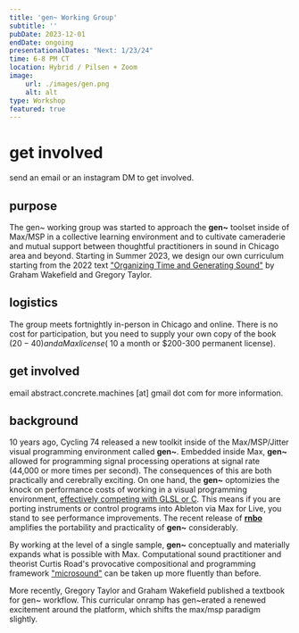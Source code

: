 ```yaml
---
title: 'gen~ Working Group'
subtitle: ''
pubDate: 2023-12-01
endDate: ongoing
presentationalDates: "Next: 1/23/24"  
time: 6-8 PM CT
location: Hybrid / Pilsen + Zoom
image:
    url: ./images/gen.png
    alt: alt
type: Workshop
featured: true
---
```


# get involved

send an email or an instagram DM to get involved.

## purpose

The gen~ working group was started to approach the **gen~** toolset inside of Max/MSP in a collective learning environment and to cultivate cameraderie and mutual support between thoughtful practitioners in sound in Chicago area and beyond. Starting in Summer 2023, we design our own curriculum starting from the 2022 text ["Organizing Time and Generating Sound"](https://cycling74.com/books/go) by Graham Wakefield and Gregory Taylor.

## logistics

The group meets fortnightly in-person in Chicago and online. There is no cost for participation, but you need to supply your own copy of the book ($20-40) and a Max license (~$10 a month or $200-300 permanent license).

## get involved

email abstract.concrete.machines [at] gmail dot com for more information.

## background

10 years ago, Cycling 74 released a new toolkit inside of the Max/MSP/Jitter visual programming environment called **gen~**. Embedded inside Max, **gen~** allowed for programming signal processing operations at signal rate (44,000 or more times per second). The consequences of this are both practically and cerebrally exciting. On one hand, the **gen~** optomizies the knock on performance costs of working in a visual programming environment, [effectively competing with GLSL or C](https://docs.cycling74.com/max8/vignettes/gen_overview). This means if you are porting instruments or control programs into Ableton via Max for Live, you stand to see performance improvements. The recent release of [**rnbo**](https://rnbo.cycling74.com/) amplifies the portability and practicality of **gen~** considerably.

By working at the level of a single sample, **gen~** conceptually and materially expands what is possible with Max. Computational sound practitioner and theorist Curtis Road's provocative compositional and programming framework ["microsound"](ttps://monoskop.org/images/d/d1/Roads_Curtis_Microsound.pdf) can be taken up more fluently than before.

More recently, Gregory Taylor and Graham Wakefield published a textbook for gen~ workflow. This curricular onramp has gen~erated a renewed excitement around the platform, which shifts the max/msp paradigm slightly.
